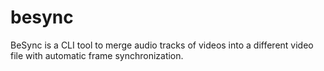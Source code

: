 # besync
BeSync is a CLI tool to merge audio tracks of videos into a different video file with automatic frame synchronization.
